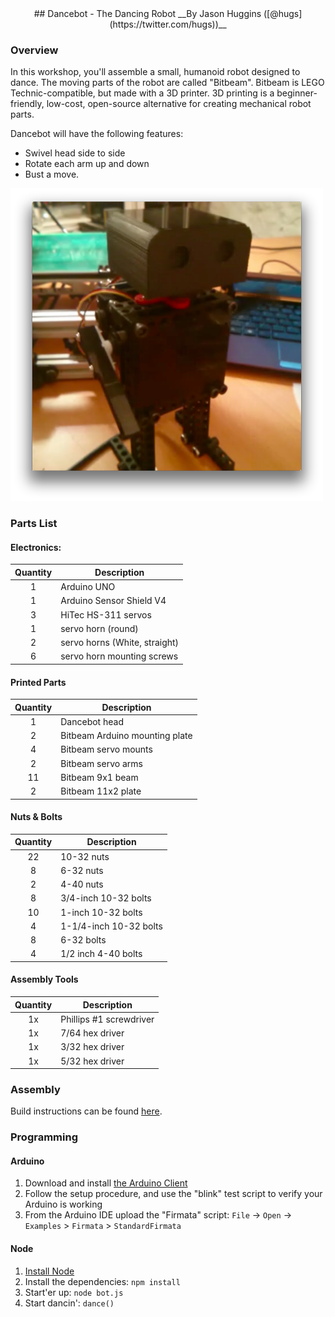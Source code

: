 <center>
## Dancebot - The Dancing Robot
__By Jason Huggins ([@hugs](https://twitter.com/hugs))__
</center>

### Overview

In this workshop, you'll assemble a small, humanoid robot designed to dance. The moving parts of the robot are called "Bitbeam". Bitbeam is LEGO Technic-compatible, but made with a 3D printer. 3D printing is a beginner-friendly, low-cost, open-source alternative for creating mechanical robot parts.

Dancebot will have the following features:

- Swivel head side to side
- Rotate each arm up and down
- Bust a move.

<img src="img/dancing-nodebot.png" width="500px"/>

### Parts List

#### Electronics:

Quantity | Description
:---: | ---
1 | Arduino UNO
1 | Arduino Sensor Shield V4
3 | HiTec HS-311 servos
1 | servo horn (round)
2 | servo horns (White, straight)
6 | servo horn mounting screws

#### Printed Parts

Quantity | Description
:---: | ---
1   |  Dancebot head
2   |  Bitbeam Arduino mounting plate
4   |  Bitbeam servo mounts
2   |  Bitbeam servo arms
11  | Bitbeam 9x1 beam
2   |  Bitbeam 11x2 plate

#### Nuts & Bolts

Quantity | Description
:---: | ---
22  | 10-32 nuts
8   | 6-32 nuts
2   | 4-40 nuts
8   | 3/4-inch 10-32 bolts
10  | 1-inch 10-32 bolts
4   | 1-1/4-inch 10-32 bolts
8   | 6-32 bolts
4   | 1/2 inch 4-40 bolts

#### Assembly Tools

Quantity | Description
:---: | ---
1x  | Phillips #1 screwdriver
1x  | 7/64 hex driver
1x  | 3/32 hex driver
1x  | 5/32 hex driver

### Assembly

Build instructions can be found [here](http://www.flickr.com/photos/68386867@N05/sets/72157642481371803/).

### Programming

#### Arduino

1. Download and install [the Arduino Client](http://arduino.cc/en/Guide/HomePage)
2. Follow the setup procedure, and use the "blink" test script to verify your Arduino is working
3. From the Arduino IDE upload the "Firmata" script: `File` -> `Open` -> `Examples` > `Firmata` > `StandardFirmata`

#### Node

1. [Install Node](http://nodejs.org/download/)
2. Install the dependencies: `npm install`
3. Start'er up: `node bot.js`
4. Start dancin': `dance()`
